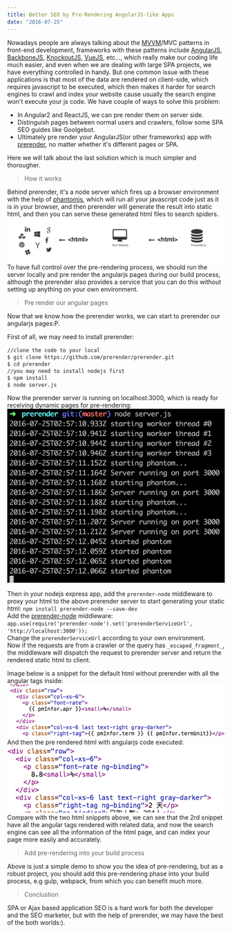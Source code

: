 ```yaml
---
title: Better SEO by Pre-Rendering AngularJS-like Apps
date: "2016-07-25"
---
```


Nowadays people are always talking about the [MVVM](https://en.wikipedia.org/wiki/Model%E2%80%93view%E2%80%93viewmodel)/MVC patterns in front-end development, frameworks with these patterns include [AngularJS](https://angularjs.org/), [BackboneJS](http://backbonejs.org/), [KnockoutJS](http://knockoutjs.com/), [VueJS](https://vuejs.org/), etc..., which really make our coding life much easier, and even when we are dealing with large SPA projects, we have everything controlled in handy. But one common issue with these applications is that most of the data are rendered on client-side, which requires javascript to be executed, which then makes it harder for search engines to crawl and index your website cause usually the search engine won't execute your js code. 
We have couple of ways to solve this problem:   

* In Angular2 and ReactJS, we can pre render them on server side.
* Distinguish pages between normal users and crawlers, follow some SPA SEO guides like Goolgebot.  
* Ultimately pre render your AngularJS(or other frameworks) app with [prerender](https://prerender.io/), no matter whether it's different pages or SPA.

Here we will talk about the last solution which is much simpler and thorougher.

> How it works  

Behind prerender, it's a node server which fires up a browser environment with the help of [phantomjs](http://phantomjs.org/), which will run all your javascript code just as it is in your browser, and then prerender will generate the result into static html, and then you can serve these generated html files to search spiders.  
![prerender diagram](../assets/images/2016/07/Screen-Shot-2016-07-25-at-10-43-33-AM-1.png)
To have full control over the pre-rendering process, we should run the server locally and pre render the angularjs pages during our build process, although the prerender also provides a service that you can do this without setting up anything on your own environment.

> Pre render our angular pages

Now that we know how the prerender works, we can start to prerender our angularjs pages:P.

First of all, we may need to install prerender: 
```
//clone the code to your local
$ git clone https://github.com/prerender/prerender.git
$ cd prerender
//you may need to install nodejs first
$ npm install
$ node server.js
```
Now the prerender server is running on localhost:3000, which is ready for receiving dynamic pages for pre-rendering:
![start prerender server](../assets/images/2016/07/Screen-Shot-2016-07-25-at-10-57-14-AM.png)

Then in your nodejs express app, add the `prerender-node` middleware to proxy your html to the above prerender server to start generating your static html:
`npm install prerender-node --save-dev`  
Add the [prerender-node](https://github.com/prerender/prerender-node) middleware:  
`app.use(require('prerender-node').set('prerenderServiceUrl', 'http://localhost:3000'));`  
Change the `prerenderServiceUrl` according to your own environment.  
Now if the requests are from a crawler or the query has `_escaped_fragment_`, the middleware will dispatch the request to prerender server and return the rendered static html to client.  

Image below is a snippet for the default html without prerender with all the angular tags inside:
![default html](../assets/images/2016/07/Screen-Shot-2016-07-25-at-11-21-31-AM.png)
And then the pre rendered html with angularjs code executed: 
![pre rendered html](../assets/images/2016/07/Screen-Shot-2016-07-25-at-11-21-43-AM.png)
Compare with the two html snippets above, we can see that the 2rd snippet have all the angular tags rendered with related data, and now the search engine can see all the information of the html page, and can index your page more easily and accurately.

> Add pre-rendering into your build process

Above is just a simple demo to show you the idea of pre-rendering, but as a robust project, you should add this pre-rendering phase into your build process, e.g gulp, webpack, from which you can benefit much more.


> Conclustion

SPA or Ajax based application SEO is a hard work for both the developer and the SEO marketer, but with the help of prerender, we may have the best of the both worlds:).  